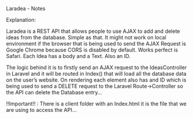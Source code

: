 Laradea - Notes

Explanation: 

Laradea is a REST API that allows people to use AJAX to add and delete ideas from the database. Simple as that. It might not work on local environment if the browser that is being used to send the AJAX Request is Google Chrome because CORS is disabled by default.
Works perfect is Safari. Each Idea has a body and a Text. Also an ID.

The logic behind it is to firstly send an AJAX request to the IdeasController in Laravel and it will be routed in Index() that will load all the database data on the user’s website. On rendering each element also has and ID which is being used to send a DELETE request to the Laravel Route->Controller so the API can delete the Database entry…

!!Important!! : There is a client folder with an Index.html it is the file that we are using to access the API...
